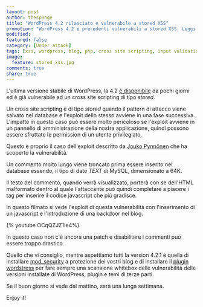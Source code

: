 ```yaml
---
layout: post
author: thesp0nge
title: "WordPress 4.2 rilasciato e vulnerabile a stored XSS"
promotion: "WordPress 4.2 e precedenti vulnerabili a stored XSS. Leggi qui come correre ai ripari"
modified: 
featured: false
category: [Under attack]
tags: [xss, wordpress, blog, php, cross site scripting, input validation, wordstress]
image:
  feature: stored_xss.jpg
comments: true
share: true
---
```


L'ultima versione stabile di WordPress, la 4.2 [è
disponibile](https://wordpress.org/download/) da pochi giorni ed è già
vulnerabile ad un cross site scripting di tipo _stored_.

Un cross site scripting è di tipo _stored_ quando il pattern di attacco viene
salvato nel database e l'exploit dello stesso avviene in una fase successiva.
L'impatto in questo caso può essere molto pericoloso se l'exploit avviene in un
pannello di amministrazione della nostra applicazione, quindi possono essere
sfruttate le permission di un utente privilegiato.

Questo è proprio il caso dell'exploit descritto da [Jouko
Pynnönen](http://klikki.fi/adv/wordpress2.html) che ha scoperto la
vulnerabilità.

Un commento molto lungo viene troncato prima essere inserito nel database
essendo, il tipo di dato _TEXT_ di MySQL, dimensionato a 64K.

Il testo del commento, quando verrà visualizzato, porterà con se dell'HTML
malformato dentro al quale l'attaccante può quindi completare a piacere i tag
per inserire il codice javascript che più gradisce.

In questo filmato si vede l'exploit di questa vulnerabilità con l'inserimento
di un javascript e l'introduzione di una backdoor nel blog.

{% youtube OCqQZJZ1Ie4%}

In questo caso non c'è ancora una patch e disabilitare i commenti può essere
troppo drastico.

Quello che vi consiglio, mentre aspettiamo tutti la version 4.2.1 è quella di
installare [mod_security](https://www.modsecurity.org/) a protezione dei vostri
blog e di installare il [plugin wordstress](http://wordstress.org) per fare
sempre una scansione whitebox delle vulnerabilità delle versioni installate di
WordPress, plugin e temi di terze parti.

Se il buon giorno si vede dal mattino, sarà una lunga settimana.

Enjoy it!
